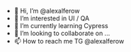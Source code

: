 - 👋 Hi, I’m @alexalferow
- 👀 I’m interested in UI / QA
- 🌱 I’m currently learning Cypress
- 💞️ I’m looking to collaborate on ...
- 📫 How to reach me TG @alexalferow

<!---
alexalferow/alexalferow is a ✨ special ✨ repository because its `README.md` (this file) appears on your GitHub profile.
You can click the Preview link to take a look at your changes.
--->
